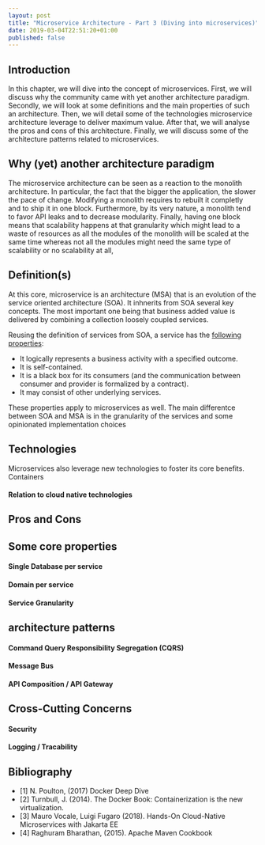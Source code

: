 ```yaml
---
layout: post
title: "Microservice Architecture - Part 3 (Diving into microservices)"
date: 2019-03-04T22:51:20+01:00
published: false
---
```



## Introduction
In this chapter, we will dive into the concept of microservices. First, we will discuss why the community came with yet another architecture paradigm. Secondly, we will 
look at some definitions and the main properties of such an architecture. Then, we will detail some of the technologies microservice architecture leverage to deliver maximum value. 
After that, we will analyse the pros and cons of this architecture.
Finally, we will discuss some of the architecture patterns related to microservices.


## Why (yet) another architecture paradigm
The microservice architecture can be seen as a reaction to the monolith architecture. In particular, the fact that the bigger the application, the slower the pace of change. 
Modifying a monolith requires to
rebuilt it completly and to ship it in one block. Furthermore, by its very nature, a monolith tend to favor API leaks and to decrease modularity. 
Finally, having one block means that scalability happens at
that granularity which might lead to a waste of resources as all the modules of the monolith will be scaled at the same time whereas not all the modules might 
need the same type of scalability or no scalability at all,

## Definition(s)
At this core, microservice is an architecture (MSA) that is an evolution of the service oriented architecture (SOA). It inhnerits from SOA several key concepts. The most important one being
that business added value is delivered by combining a collection loosely coupled services.

Reusing the definition of services from SOA, a service has the [following properties](https://en.wikipedia.org/wiki/Service-oriented_architecture):
- It logically represents a business activity with a specified outcome.
- It is self-contained.
- It is a black box for its consumers (and the communication between consumer and provider is formalized by a contract).
- It may consist of other underlying services.

These properties apply to microservices as well. The main differentce between SOA and MSA is in the granularity of the services and some opinionated implementation choices 



## Technologies
Microservices also leverage new technologies to foster its core benefits.
Containers
#### Relation to cloud native technologies

## Pros and Cons

## Some core properties
#### Single Database per service
#### Domain per service
#### Service Granularity

## architecture patterns

#### Command Query Responsibility Segregation (CQRS)
#### Message Bus
#### API Composition / API Gateway

## Cross-Cutting Concerns
#### Security
#### Logging / Tracability


## Bibliography
- [1] N. Poulton, (2017) Docker Deep Dive
- [2] Turnbull, J. (2014). The Docker Book: Containerization is the new virtualization. 
- [3] Mauro Vocale, Luigi Fugaro (2018). Hands-On Cloud-Native Microservices with Jakarta EE
- [4] Raghuram Bharathan, (2015). Apache Maven Cookbook